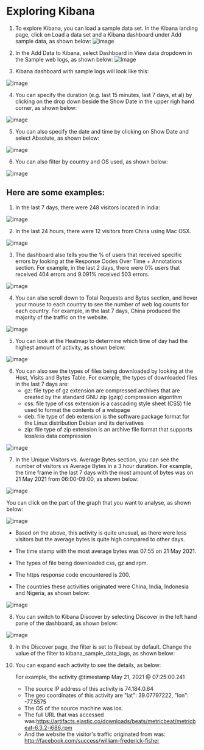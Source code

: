 # Exploring Kibana
1.  To explore Kibana, you can load a sample data set. In the Kibana landing page, click on Load a data set and a Kibana dashboard under Add sample data, as shown below:
![image](https://user-images.githubusercontent.com/84385348/119345517-5502b580-bcdc-11eb-8fdf-f4f6a66d386a.png)
   
2.  In the Add Data to Kibana, select Dashboard in View data dropdown in the Sample web logs, as shown below:
![Image](https://github.com/ghialazaro/Week13-Homework-PROJECT/blob/ccaafeda0d7b3be4f0c56f583eb2e03620e62712/Exploring%20Kibana/Images/Add%20Sample%20web%20log.png)

3.  Kibana dashboard with sample logs will look like this:

![image](https://user-images.githubusercontent.com/84385348/119345651-84192700-bcdc-11eb-9526-9e610b4ba2e7.png)


4.  You can specify the duration (e.g. last 15 minutes, last 7 days, et al) by clicking on the drop down beside the Show Date in the upper righ hand corner, as shown below:

![image](https://user-images.githubusercontent.com/84385348/119347088-5f25b380-bcde-11eb-9e5e-eb835f980f34.png)


5.  You can also specify the date and time by clicking on Show Date and select Absolute, as shown below:

![image](https://user-images.githubusercontent.com/84385348/119346718-ede60080-bcdd-11eb-9c89-01c6413f02a9.png)


6.  You can also filter by country and OS used, as shown below:

![image](https://user-images.githubusercontent.com/84385348/119346909-238ae980-bcde-11eb-845f-360602cc2a02.png)


## Here are some examples:

1.  In the last 7 days, there were 248 visitors located in India:

![image](https://user-images.githubusercontent.com/84385348/119347420-d9563800-bcde-11eb-863d-e6523a2944ce.png)

2.  In the last 24 hours, there were 12 visitors from China using Mac OSX.

![image](https://user-images.githubusercontent.com/84385348/119347503-f5f27000-bcde-11eb-81cc-5ad6e1880fb3.png)


3.  The dashboard also tells you the % of users that received specific errors by looking at the Response Codes Over Time + Annotations section.   For example, in the last 2 days, there were 0% users that received 404 errors and 9.091% received 503 errors.

![image](https://user-images.githubusercontent.com/84385348/119348059-b8421700-bcdf-11eb-99c2-e9c4d9142f77.png)


4.  You can also scroll down to Total Requests and Bytes section, and hover your mouse to each country to see the number of web log counts for each country.   For example, in the last 7 days, China produced the majority of the traffic on the website.

![image](https://user-images.githubusercontent.com/84385348/119347700-3b16a200-bcdf-11eb-9702-d1889a5e57a8.png)

5. You can look at the Heatmap to determine which time of day had the highest amount of activity, as shown below:

![image](https://user-images.githubusercontent.com/84385348/119349338-68644f80-bce1-11eb-9506-a89c7187286f.png)


6.  You can also see the types of files being downloaded by looking at the Host, Visits and Bytes Table.   For example, the types of downloaded files in the last 7 days are:
    - gz:  file type of gz extension are compressed archives that are created by the standard GNU zip (gzip) compression algorithm
    - css:  file type of css extension is a cascading style sheet (CSS) file used to format the contents of a webpage
    - deb:  file type of deb extension is the software package format for the Linux distribution Debian and its derivatives
    - zip:  file type of zip extension is an archive file format that supports lossless data compression

![image](https://user-images.githubusercontent.com/84385348/119348418-2dade780-bce0-11eb-8a2e-702bef266f4d.png)

    
7.  In the Unique Visitors vs. Average Bytes section, you can see the number of visitors vs Average Bytes in a 3 hour duration.  For example, the time frame in the last 7 days with the most amount of bytes was on 21 May 2021 from 06:00-09:00, as shown below:

![image](https://user-images.githubusercontent.com/84385348/119348573-66e65780-bce0-11eb-8e2f-a4deb40b5853.png)

You can click on the part of the graph that you want to analyse, as shown below:

![image](https://user-images.githubusercontent.com/84385348/119348995-ef64f800-bce0-11eb-80e1-5dc48abca3f5.png)


   - Based on the above, this activity is quite unusual, as there were less visitors but the average bytes is quite high compared to other days.

   - The time stamp with the most average bytes was 07:55 on 21 May 2021.   
    
   - The types of file being downloaded css, gz and rpm.
    
   - The https response code encountered is 200.
    
   - The countries these activities originated were China, India, Indonesia and Nigeria, as shown below:

![image](https://user-images.githubusercontent.com/84385348/119349135-23401d80-bce1-11eb-87f3-ae5e28a4c11a.png)

    
8.  You can switch to Kibana Discover by selecting Discover in the left hand pane of the dashboard, as shown below:

![image](https://user-images.githubusercontent.com/84385348/119350277-7d8dae00-bce2-11eb-8fda-e6b5c02a4a05.png)


9.  In the Discover page, the filter is set to filebeat by default.  Change the value of the filter to kibana_sample_data_logs, as shown below:

10.  You can expand each activity to see the details, as below:

     For example, the activity @timestamp	May 21, 2021 @ 07:25:00.241

     - The source IP address of this activity is 74.184.0.64
     - The geo coordinates of this activity are "lat": 39.07797222, "lon": -77.5575
     - The OS of the source machine was ios.
     - The full URL that was accessed was:https://artifacts.elastic.co/downloads/beats/metricbeat/metricbeat-6.3.2-i686.rpm
     - And the website the visitor's traffic originated from was:  http://facebook.com/success/william-frederick-fisher




    
    
